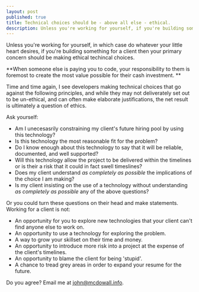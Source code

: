 ```yaml
---
layout: post
published: true
title: Technical choices should be - above all else - ethical.
description: Unless you're working for yourself, if you're building something for a client then your primary concern should be making ethical techincal choices.
---
```


Unless you're working for yourself, in which case do whatever your little heart desires, if you're building something for a client then your primary concern should be making ethical techincal choices.

**When someone else is paying you to code, your responsibility to them is foremost to create the most value possible for their cash investment. **

Time and time again, I see developers making technical choices that go against the following principles, and while they may not deliverately set out to be un-ethical, and can often make elaborate justifications, the net result is ultimately a question of ethics. 

Ask yourself:

- Am I unecesasrily constraining my client's future hiring pool by using this technology?
- Is this technology the most reasonable fit for the problem?
- Do I know enough about this technology to say that it will be reliable, documented, and well supported?
- Will this technology allow the project to be delivered within the timelines or is their a risk that it could in fact swell timeslines?
- Does my client understand _as completely as possible_ the implications of the choice I am making?
- Is my client insisting on the use of a technology without understanding _as completely as possible_ any of the above questions?

Or you could turn these questions on their head and make statements. Working for a client is not:

- An opportunity for you to explore new technologies that your client can't find anyone else to work on. 
- An opportunity to use a technology for exploring the problem.
- A way to grow your skillset on their time and money.
- An opportunity to introduce more risk into a project at the expense of the client's timelines.
- An opportunity to blame the client for being 'stupid'. 
- A chance to tread grey areas in order to expand your resume for the future. 

Do you agree? Email me at <a href="mailto:john@mcdowall.info">john@mcdowall.info</a>.